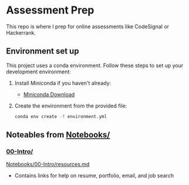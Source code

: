 # Assessment Prep

This repo is where I prep for online assessments like CodeSignal or Hackerrank.

## Environment set up

This project uses a conda environment. Follow these steps to set up your development environment:

1. Install Miniconda if you haven't already:
   - [Miniconda Download](https://docs.conda.io/en/latest/miniconda.html)

2. Create the environment from the provided file:

   ```bash
   conda env create -f environment.yml
   ```

## Noteables from [Notebooks/](./notebooks/)

### [00-Intro/](./notebooks/00-Intro/)

[Notebooks/00-Intro/resources.md](./notebooks/00-Intro/resources.md)

- Contains links for help on resume, portfolio, email, and job search
